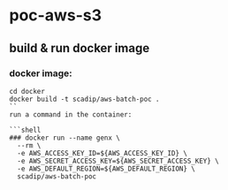 # poc-aws-s3

## build & run docker image 

### docker image:

```shell
cd docker 
docker build -t scadip/aws-batch-poc .
``
run a command in the container:

```shell
### docker run --name genx \
  --rm \
  -e AWS_ACCESS_KEY_ID=${AWS_ACCESS_KEY_ID} \
  -e AWS_SECRET_ACCESS_KEY=${AWS_SECRET_ACCESS_KEY} \
  -e AWS_DEFAULT_REGION=${AWS_DEFAULT_REGION} \
  scadip/aws-batch-poc
```